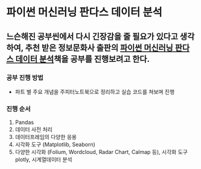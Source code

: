 # 파이썬 머신러닝 판다스 데이터 분석
## 느슨해진 공부씬에서 다시 긴장감을 줄 필요가 있다고 생각하여, 추천 받은 정보문화사 출판의 [파이썬 머신러닝 판다스 데이터 분석](http://www.yes24.com/Product/Goods/74258258)책을 공부를 진행보려고 한다.

### 공부 진행 방법
- 파트 별 주요 개념을 주피터노트북으로 정리하고 실습 코드를 쳐보며 진행
### 진행 순서
1. Pandas
2. 데이터 사전 처리
3. 데이터프레임의 다양한 응용
4. 시각화 도구 (Matplotlib, Seaborn)
5. 다양한 시각화 (Folium, Wordcloud, Radar Chart, Calmap 등), 시각화 도구 plotly, 시계열데이터 분석
